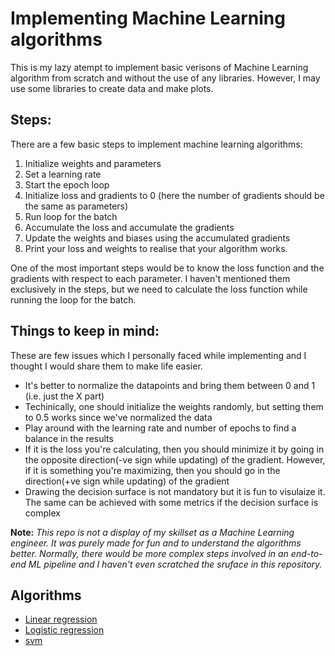 # Implementing Machine Learning algorithms

This is my lazy atempt to implement basic verisons of Machine Learning algorithm from scratch and without the use of any libraries. However, I may use some libraries to create data and make plots.

## Steps:

There are a few basic steps to implement machine learning algorithms:

1. Initialize weights and parameters
2. Set a learning rate
3. Start the epoch loop
4. Initialize loss and gradients to 0 (here the number of gradients should be the same as parameters)
5. Run loop for the batch
6. Accumulate the loss and accumulate the gradients
7. Update the weights and biases using the accumulated gradients
8. Print your loss and weights to realise that your algorithm works.

One of the most important steps would be to know the loss function and the gradients with respect to each parameter. I haven't mentioned them exclusively in the steps, but we need to calculate the loss function while running the loop for the batch.

## Things to keep in mind:

These are few issues which I personally faced while implementing and I thought I would share them to make life easier.

* It's better to normalize the datapoints and bring them between 0 and 1 (i.e. just the X part)
* Techinically, one should initialize the weights randomly, but setting them to 0.5 works since we've normalized the data
* Play around with the learning rate and number of epochs to find a balance in the results
* If it is the loss you're calculating, then you should minimize it by going in the opposite direction(-ve sign while updating) of the gradient. However, if it is something you're maximizing, then you should go in the direction(+ve sign while updating) of the gradient
* Drawing the decision surface is not mandatory but it is fun to visulaize it. The same can be achieved with some metrics if the decision surface is complex

**Note:** *This repo is not a display of my skillset as a Machine Learning engineer. It was purely made for fun and to understand the algorithms better. Normally, there would be more complex steps involved in an end-to-end ML pipeline and I haven't even scratched the sruface in this repository.*

## Algorithms

* [Linear regression](src/linear_regression.py)
* [Logistic regression](src/logistic_regression.py)
* [svm](src/svm.py)
